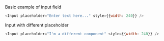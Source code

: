 Basic example of input field

```js
<Input placeholder="Enter text here..." style={{width: 240}} />
```

Input with different placeholder

```js
<Input placeholder="I'm a different component" style={{width: 240}} />
```